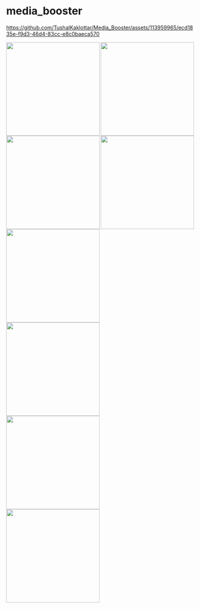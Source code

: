# media_booster

https://github.com/TushalKaklottar/Media_Booster/assets/113959965/ecd1835e-f9d3-46d4-83cc-e8c0baeca570

<img align="left" src="https://github.com/TushalKaklottar/Media_Booster/assets/113959965/3b0b9998-43e5-44e2-a217-476243f4c8ef" width="250px">
<img align="left" src="https://github.com/TushalKaklottar/Media_Booster/assets/113959965/0eca23ae-7d01-4005-99c7-d261e1ccb50b" width="250px">
<img src="https://github.com/TushalKaklottar/Media_Booster/assets/113959965/2183d263-fd9a-4bcc-9a47-29638a6a9430" width="250px">

<img align="left" src="https://github.com/TushalKaklottar/Media_Booster/assets/113959965/7ba22cdf-f686-4478-abde-281ceee15135" width="250px">
<img align="left" src="https://github.com/TushalKaklottar/Media_Booster/assets/113959965/9d7b76c1-1edd-4c8c-8901-bcdc4b69a34d" width="250px">
<img src="https://github.com/TushalKaklottar/Media_Booster/assets/113959965/edc73e87-bdab-4955-bf82-6f6dd2885461" width="250px">

<img align="left" src="https://github.com/TushalKaklottar/Media_Booster/assets/113959965/b5c700ff-3618-4465-86d3-a88c43e68009" width="250px">
<img align="left" src="https://github.com/TushalKaklottar/Media_Booster/assets/113959965/3ec84995-4712-4a89-842c-1187322bb128" width="250px">


